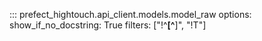 ::: prefect_hightouch.api_client.models.model_raw
    options:
      show_if_no_docstring: True
      filters: ["!^__[^__]", "!T"]